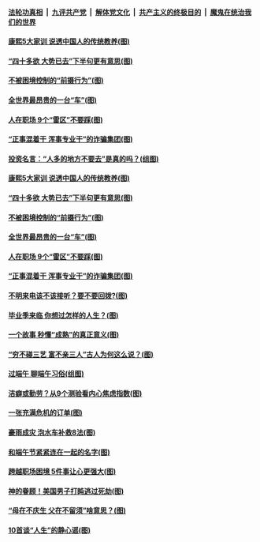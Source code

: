 ####  [法轮功真相](../../../../basic/blob/master/README.md?t=06280502) &nbsp;|&nbsp; [九评共产党](../../../../9ping.md/blob/master/README.md?t=06280502) &nbsp;|&nbsp; [解体党文化](../../../../jtdwh.md/blob/master/README.md?t=06280502)  &nbsp;|&nbsp; [共产主义的终极目的](../../../../gczydzjmd.md/blob/master/README.md?t=06280502) &nbsp;|&nbsp; [魔鬼在统治我们的世界](../../../../mgztzwmdsj.md/blob/master/README.md?t=06280502) 

#### [康熙5大家训 说透中国人的传统教养(图)](../pages/p8/937696.md?t=06280502) 

#### [“四十多欲 大势已去”下半句更有意思(图)](../pages/p8/937811.md?t=06280502) 

#### [不被困境控制的“前摄行为”(图)](../pages/p8/937145.md?t=06280502) 

#### [全世界最昂贵的一台“车”(图)](../pages/p8/937477.md?t=06280502) 

#### [人在职场 9个“雷区”不要踩(图)](../pages/p8/937766.md?t=06280502) 

#### [“正事混着干 浑事专业干”的诈骗集团(图)](../pages/p8/937732.md?t=06280502) 

#### [投资名言：“人多的地方不要去”是真的吗？(组图)](../pages/p8/937855.md?t=06280502) 

#### [康熙5大家训 说透中国人的传统教养(图)](../pages/p8/937696.md?t=06280502) 

#### [“四十多欲 大势已去”下半句更有意思(图)](../pages/p8/937811.md?t=06280502) 

#### [不被困境控制的“前摄行为”(图)](../pages/p8/937145.md?t=06280502) 

#### [全世界最昂贵的一台“车”(图)](../pages/p8/937477.md?t=06280502) 

#### [人在职场 9个“雷区”不要踩(图)](../pages/p8/937766.md?t=06280502) 

#### [“正事混着干 浑事专业干”的诈骗集团(图)](../pages/p8/937732.md?t=06280502) 

#### [不明来电该不该接听？要不要回拨?(图)](../pages/p8/936929.md?t=06280502) 

#### [毕业季来临 你想过怎样的人生？(图)](../pages/p8/937661.md?t=06280502) 

#### [一个故事 秒懂“成熟”的真正意义(图)](../pages/p8/936405.md?t=06280502) 

#### [“穷不碰三艺 富不亲三人”古人为何这么说？(图)](../pages/p8/937602.md?t=06280502) 

#### [过端午 聊端午习俗(组图)](../pages/p8/937246.md?t=06280502) 

#### [洁癖或勤劳？从9个测验看内心焦虑指数(图)](../pages/p8/937558.md?t=06280502) 

#### [一张充满危机的订单(图)](../pages/p8/936981.md?t=06280502) 

#### [豪雨成灾 泡水车补救8法(图)](../pages/p8/937526.md?t=06280502) 

#### [和端午节紧紧连在一起的名字(图)](../pages/p8/937448.md?t=06280502) 

#### [跨越职场困境 5件事让心更强大(图)](../pages/p8/937375.md?t=06280502) 

#### [神的眷顾！美国男子打盹逃过死劫(图)](../pages/p8/936985.md?t=06280502) 

#### [“母在不庆生 父在不留须”啥意思？(图)](../pages/p8/937234.md?t=06280502) 

#### [10首谈“人生”的静心谣(图)](../pages/p8/936965.md?t=06280502) 


